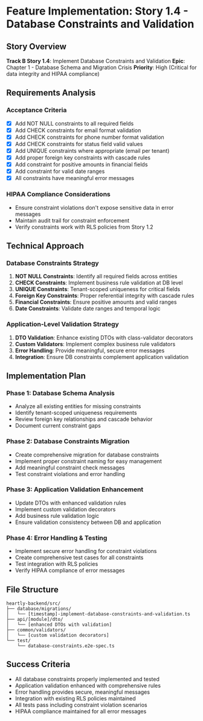 # Feature Implementation: Story 1.4 - Database Constraints and Validation

## Story Overview
**Track B Story 1.4**: Implement Database Constraints and Validation
**Epic**: Chapter 1 - Database Schema and Migration Crisis
**Priority**: High (Critical for data integrity and HIPAA compliance)

## Requirements Analysis

### Acceptance Criteria
- [x] Add NOT NULL constraints to all required fields
- [x] Add CHECK constraints for email format validation
- [x] Add CHECK constraints for phone number format validation
- [x] Add CHECK constraints for status field valid values
- [x] Add UNIQUE constraints where appropriate (email per tenant)
- [x] Add proper foreign key constraints with cascade rules
- [x] Add constraint for positive amounts in financial fields
- [x] Add constraint for valid date ranges
- [x] All constraints have meaningful error messages

### HIPAA Compliance Considerations
- Ensure constraint violations don't expose sensitive data in error messages
- Maintain audit trail for constraint enforcement
- Verify constraints work with RLS policies from Story 1.2

## Technical Approach

### Database Constraints Strategy
1. **NOT NULL Constraints**: Identify all required fields across entities
2. **CHECK Constraints**: Implement business rule validation at DB level
3. **UNIQUE Constraints**: Tenant-scoped uniqueness for critical fields
4. **Foreign Key Constraints**: Proper referential integrity with cascade rules
5. **Financial Constraints**: Ensure positive amounts and valid ranges
6. **Date Constraints**: Validate date ranges and temporal logic

### Application-Level Validation Strategy
1. **DTO Validation**: Enhance existing DTOs with class-validator decorators
2. **Custom Validators**: Implement complex business rule validators
3. **Error Handling**: Provide meaningful, secure error messages
4. **Integration**: Ensure DB constraints complement application validation

## Implementation Plan

### Phase 1: Database Schema Analysis
- Analyze all existing entities for missing constraints
- Identify tenant-scoped uniqueness requirements
- Review foreign key relationships and cascade behavior
- Document current constraint gaps

### Phase 2: Database Constraints Migration
- Create comprehensive migration for database constraints
- Implement proper constraint naming for easy management
- Add meaningful constraint check messages
- Test constraint violations and error handling

### Phase 3: Application Validation Enhancement
- Update DTOs with enhanced validation rules
- Implement custom validation decorators
- Add business rule validation logic
- Ensure validation consistency between DB and application

### Phase 4: Error Handling & Testing
- Implement secure error handling for constraint violations
- Create comprehensive test cases for all constraints
- Test integration with RLS policies
- Verify HIPAA compliance of error messages

## File Structure
```
heartly-backend/src/
├── database/migrations/
│   └── [timestamp]-implement-database-constraints-and-validation.ts
├── api/[module]/dto/
│   └── [enhanced DTOs with validation]
├── common/validators/
│   └── [custom validation decorators]
└── test/
    └── database-constraints.e2e-spec.ts
```

## Success Criteria
- All database constraints properly implemented and tested
- Application validation enhanced with comprehensive rules
- Error handling provides secure, meaningful messages
- Integration with existing RLS policies maintained
- All tests pass including constraint violation scenarios
- HIPAA compliance maintained for all error messages